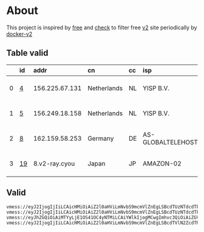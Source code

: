 
# About

This project is inspired by [free](https://github.com/freefq/free) and [check](https://github.com/yeahwu/check) to filter free [v2](https://github.com/v2fly/v2ray-core) site periodically by [docker-v2](https://hub.docker.com/r/v2ray/official)

    

## Table valid
|    | id                   | addr           | cn          | cc   | isp               | ip             | chatgpt          |
|---:|:---------------------|:---------------|:------------|:-----|:------------------|:---------------|:-----------------|
|  0 | [4](config/4.json)   | 156.225.67.131 | Netherlands | NL   | YISP B.V.         | 154.84.1.219   | Yes (Region: NL) |
|  1 | [5](config/5.json)   | 156.249.18.158 | Netherlands | NL   | YISP B.V.         | 154.84.1.134   | Yes (Region: NL) |
|  2 | [8](config/8.json)   | 162.159.58.253 | Germany     | DE   | AS-GLOBALTELEHOST | 193.108.118.34 | Yes (Region: DE) |
|  3 | [19](config/19.json) | 8.v2-ray.cyou  | Japan       | JP   | AMAZON-02         | 18.179.36.139  | Yes (Region: JP) |

## Valid
```
vmess://eyJ2IjogIjIiLCAicHMiOiAiZ2l0aHViLmNvbS9mcmVlZnEgLSBcdTUzNTdcdTk3NWUgIDQiLCAiYWRkIjogIjE1Ni4yMjUuNjcuMTMxIiwgInBvcnQiOiAiNTU0NDQiLCAiaWQiOiAiNTE1YmNiNGQtMGJhMS00Y2FlLTg3Y2YtYTA0NzAwN2VlYzU0IiwgImFpZCI6ICI2NCIsICJzY3kiOiAiYXV0byIsICJuZXQiOiAidGNwIiwgInR5cGUiOiAibm9uZSIsICJob3N0IjogIiIsICJwYXRoIjogIiIsICJ0bHMiOiAiIiwgInNuaSI6ICIiLCAiYWxwbiI6ICIifQ==
vmess://eyJ2IjogIjIiLCAicHMiOiAiZ2l0aHViLmNvbS9mcmVlZnEgLSBcdTUzNTdcdTk3NWVcdThjNmFcdTc2N2JcdTc3MDFcdTdlYTZcdTdmZjBcdTUxODVcdTY1YWZcdTU4MjFDbG91ZGlubm92YXRpb25cdTY1NzBcdTYzNmVcdTRlMmRcdTVmYzMgNSIsICJhZGQiOiAiMTU2LjI0OS4xOC4xNTgiLCAicG9ydCI6ICI0Mzk5OSIsICJ0eXBlIjogIm5vbmUiLCAiaWQiOiAiNjNiNGI4MjktN2YwMS00ZTI2LWIwMzctZjA0YjFmMDk4NzY1IiwgImFpZCI6ICI2NCIsICJuZXQiOiAidGNwIiwgInBhdGgiOiAiLyIsICJob3N0IjogIiIsICJ0bHMiOiAiIn0=
vmess://eyJhZGQiOiAiMTYyLjE1OS41OC4yNTMiLCAiYWlkIjogMCwgImhvc3QiOiAiZGV0YWNlbnRlci4wMS5iaXFpYmFvLnNpdGUiLCAiaWQiOiAiYzM2ZDQyMjMtMTgwNC00OTRhLWE0NTMtZDRmNzdmMTBjODMwIiwgIm5ldCI6ICJ3cyIsICJwYXRoIjogIi9wdWJsaWMiLCAicG9ydCI6IDIwNTIsICJwcyI6ICJnaXRodWIuY29tL2ZyZWVmcSAtIFx1N2Y4ZVx1NTZmZENsb3VkRmxhcmVcdTgyODJcdTcwYjkgOCIsICJ0bHMiOiAiIiwgInR5cGUiOiAiYXV0byIsICJzZWN1cml0eSI6ICJhdXRvIiwgInNraXAtY2VydC12ZXJpZnkiOiB0cnVlLCAic25pIjogIiJ9
vmess://eyJ2IjogIjIiLCAicHMiOiAiZ2l0aHViLmNvbS9mcmVlZnEgLSBcdTVlN2ZcdTRlMWNcdTc3MDFcdTRmNWJcdTVjNzFcdTVlMDJcdTc5ZmJcdTUyYTggMTkiLCAiYWRkIjogIjgudjItcmF5LmN5b3UiLCAicG9ydCI6ICIyMzYwOCIsICJpZCI6ICIwZGQxOWQyMC1lYzg2LTM2ODAtYjI1Ni04NzIzN2JhZmE4OWUiLCAiYWlkIjogIjIiLCAic2N5IjogImF1dG8iLCAibmV0IjogInRjcCIsICJ0eXBlIjogIm5vbmUiLCAiaG9zdCI6ICI4LnYyLXJheS5jeW91IiwgInBhdGgiOiAiLyIsICJ0bHMiOiAiIiwgInNuaSI6ICIiLCAiYWxwbiI6ICIifQ==
```

